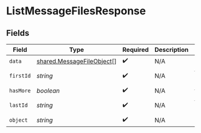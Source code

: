 # ListMessageFilesResponse


## Fields

| Field                                                                         | Type                                                                          | Required                                                                      | Description                                                                   | Example                                                                       |
| ----------------------------------------------------------------------------- | ----------------------------------------------------------------------------- | ----------------------------------------------------------------------------- | ----------------------------------------------------------------------------- | ----------------------------------------------------------------------------- |
| `data`                                                                        | [shared.MessageFileObject](../../../sdk/models/shared/messagefileobject.md)[] | :heavy_check_mark:                                                            | N/A                                                                           |                                                                               |
| `firstId`                                                                     | *string*                                                                      | :heavy_check_mark:                                                            | N/A                                                                           | file-hLBK7PXBv5Lr2NQT7KLY0ag1                                                 |
| `hasMore`                                                                     | *boolean*                                                                     | :heavy_check_mark:                                                            | N/A                                                                           | false                                                                         |
| `lastId`                                                                      | *string*                                                                      | :heavy_check_mark:                                                            | N/A                                                                           | file-QLoItBbqwyAJEzlTy4y9kOMM                                                 |
| `object`                                                                      | *string*                                                                      | :heavy_check_mark:                                                            | N/A                                                                           | list                                                                          |